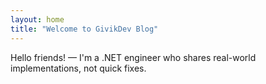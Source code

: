 ```yaml
---
layout: home
title: "Welcome to GivikDev Blog"
---
```


Hello friends! — I'm a .NET engineer who shares real-world implementations, not quick fixes.
